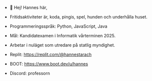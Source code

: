 - 👋 Hej! Hannes här,
- Fritidsaktiviteter är, koda, pingis, spel, hunden och underhålla huset.
- Programmeringsspråk: Python, JavaScript, Java
- Mål: Kandidatexamen i Informatik vårterminen 2025.
- Arbetar i nuläget som utredare på statlig myndighet.

- Replit: https://replit.com/@hannestarach
- BOOT: https://www.boot.dev/u/hannes
- Discord: professorn
  


<!---
xeyha/xeyha is a ✨ special ✨ repository because its `README.md` (this file) appears on your GitHub profile.
You can click the Preview link to take a look at your changes.
--->
